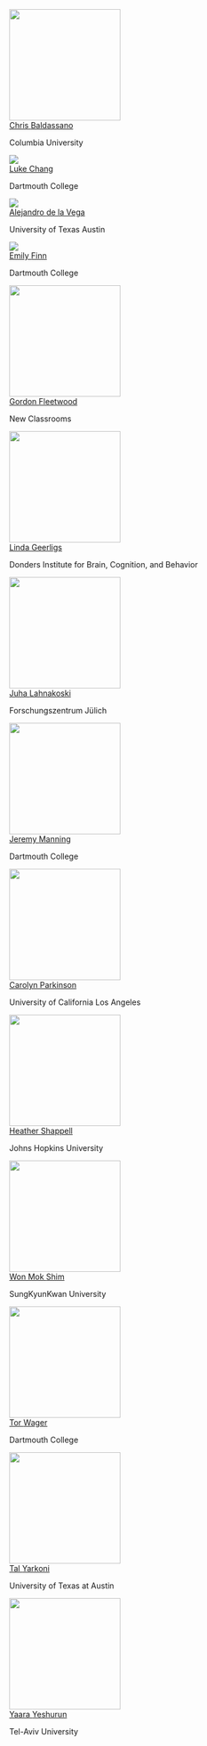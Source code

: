 
<div class="row" id="faculty">
  <div>
    <a href="http://www.dpmlab.org/"><img src="../../images/speakers/baldassano.jpg" width="200" class="card-image"/></a>
    <div class="card-content">
      <span class="card-title"><a href="http://www.dpmlab.org/">Chris <span>Baldassano</span></a></span>
      <p class="card-affiliation">Columbia University</p>
    </div>
  </div>
  <div>
    <a href="http://www.cosanlab.com"><img src="../../images/speakers/chang.jpg" class="card-image"/></a>
    <div class="card-content">
      <span class="card-title"><a href="http://www.cosanlab.com">Luke <span>Chang</span></a></span>
      <p class="card-affiliation">Dartmouth College</p>
     </div>
  </div>
  <div class="card" id="faculty">
    <a href="https://adelavega.github.io/"><img src="../../images/speakers/delavega.jpg" class="card-image"/></a>
    <div class="card-content">
      <span class="card-title center"><a href="https://adelavega.github.io/">Alejandro <span>de la Vega</span></a></span>
      <p class="center card-affiliation">University of Texas Austin</p>
    </div>
  </div>
  <div class="col s12 m6 l4">
    <div class="card" id="faculty">
      <div class="card-image" id="faculty">
        <a href="https://esfinn.github.io/"><img src="../../images/speakers/finn.jpg"/></a>
      </div>
      <div class="card-content">
        <span class="card-title center"><a href="https://esfinn.github.io/">Emily <span>Finn</span></a></span>
        <p class="center card-affiliation">Dartmouth College</p>
      </div>
    </div>
  </div>
  <div class="col s12 m6 l4">
    <div class="card hoverable" id="faculty">
      <div class="card-image" id="faculty">
        <a href="https://gfleetwood.netlify.app/"><img src="../../images/speakers/fleetwood.jpg" width="200"/></a>
      </div>
      <div class="card-content">
        <span class="card-title center"><a href="https://gfleetwood.netlify.app/">Gordon <span>Fleetwood</span></a></span>
        <p class="center card-affiliation">New Classrooms</p>
      </div>
    </div>
  </div>
  <div class="col s12 m6 l4">
    <div class="card hoverable" id="faculty">
      <div class="card-image" id="faculty">
        <a href="https://lindageerligs.com/"><img src="../../images/speakers/geerligs.png" width="200"/></a>
      </div>
      <div class="card-content">
        <span class="card-title center"><a href="https://lindageerligs.com/">Linda <span>Geerligs</span></a></span>
        <p class="center card-affiliation">Donders Institute for Brain, Cognition, and Behavior</p>
      </div>
    </div>
  </div>
  <div class="col s12 m6 l4">
    <div class="card hoverable" id="faculty">
      <div class="card-image" id="faculty">
        <a href="https://users.aalto.fi/~jlahnako/"><img src="../../images/speakers/lahnakoski.jpg" width="200"/></a>
      </div>
      <div class="card-content">
        <span class="card-title center"><a href="https://users.aalto.fi/~jlahnako/">Juha <span>Lahnakoski</span></a></span>
        <p class="center card-affiliation">Forschungszentrum Jülich</p>
      </div>
    </div>
  </div>
  <div class="col s12 m6 l4">
    <div class="card hoverable" id="faculty">
      <div class="card-image" id="faculty">
        <a href="http://www.context-lab.com/"><img src="../../images/speakers/manning.png" width="200"/></a>
      </div>
      <div class="card-content">
        <span class="card-title center"><a href="http://www.context-lab.com/">Jeremy <span>Manning</span></a></span>
        <p class="center card-affiliation">Dartmouth College</p>
      </div>
    </div>
  </div>
  <div class="col s12 m6 l4">
    <div class="card hoverable" id="faculty">
      <div class="card-image" id="faculty">
        <a href="http://csnlab.org/"><img src="../../images/speakers/parkinson.jpg" width="200"/></a>
      </div>
      <div class="card-content">
        <span class="card-title center"><a href="http://csnlab.org/">Carolyn <span>Parkinson</span></a></span>
        <p class="center card-affiliation">University of California Los Angeles</p>
      </div>
    </div>
  </div>
  <div class="col s12 m6 l4">
    <div class="card hoverable" id="faculty">
      <div class="card-image" id="faculty">
        <a href="https://www.bu.edu/csmet/profile/heather-shappell/"><img src="../../images/speakers/shappell.jpg" width="200"/></a>
      </div>
      <div class="card-content">
        <span class="card-title center"><a href="https://www.bu.edu/csmet/profile/heather-shappell/">Heather <span>Shappell</span></a></span>
        <p class="center card-affiliation">Johns Hopkins University</p>
      </div>
    </div>
  </div>
  <div class="col s12 m6 l4">
    <div class="card hoverable" id="faculty">
      <div class="card-image" id="faculty">
        <a href="http://wshimlab.com/"><img src="../../images/speakers/shim.jpg" width="200"/></a>
      </div>
      <div class="card-content">
        <span class="card-title center"><a href="http://wshimlab.com/">Won Mok <span>Shim</span></a></span>
        <p class="center card-affiliation">SungKyunKwan University</p>
      </div>
    </div>
  </div>
  <div class="col s12 m6 l4">
    <div class="card hoverable" id="faculty">
      <div class="card-image" id="faculty">
        <a href="https://sites.dartmouth.edu/canlab/"><img src="../../images/speakers/wager.jpg" width="200"/></a>
      </div>
      <div class="card-content">
        <span class="card-title center"><a href="https://sites.dartmouth.edu/canlab/">Tor <span>Wager</span></a></span>
        <p class="center card-affiliation">Dartmouth College</p>
      </div>
    </div>
  </div>
  <div class="col s12 m6 l4">
    <div class="card hoverable" id="faculty">
      <div class="card-image" id="faculty">
        <a href="https://talyarkoni.org/"><img src="../../images/speakers/yarkoni.jpg" width="200"/></a>
      </div>
      <div class="card-content">
        <span class="card-title center"><a href="https://talyarkoni.org/">Tal <span>Yarkoni</span></a></span>
        <p class="center card-affiliation">University of Texas at Austin</p>
      </div>
    </div>
  </div>
  <div class="col s12 m6 l4">
    <div class="card hoverable" id="faculty">
      <div class="card-image" id="faculty">
        <a href="https://people.socsci.tau.ac.il/mu/yaarayeshurun/"><img src="../../images/speakers/yeshurun.jpg" width="200"/></a>
      </div>
      <div class="card-content">
        <span class="card-title center"><a href="https://people.socsci.tau.ac.il/mu/yaarayeshurun/">Yaara <span>Yeshurun</span></a></span>
        <p class="center card-affiliation">Tel-Aviv University</p>
      </div>
    </div>
  </div>
</div>
